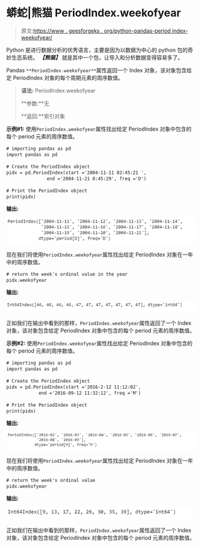 # 蟒蛇|熊猫 PeriodIndex.weekofyear

> 原文:[https://www . geesforgeks . org/python-pandas-period index-weekofyear/](https://www.geeksforgeeks.org/python-pandas-periodindex-weekofyear/)

Python 是进行数据分析的优秀语言，主要是因为以数据为中心的 python 包的奇妙生态系统。 ***【熊猫】*** 就是其中一个包，让导入和分析数据变得容易多了。

Pandas `**PeriodIndex.weekofyear**`属性返回一个 Index 对象，该对象包含给定 PeriodIndex 对象的每个周期元素的周序数值。

> **语法:** PeriodIndex.weekofyear
> 
> **参数:**无
> 
> **返回:**索引对象

**示例#1:** 使用`PeriodIndex.weekofyear`属性找出给定 PeriodIndex 对象中包含的每个 period 元素的周序数值。

```
# importing pandas as pd
import pandas as pd

# Create the PeriodIndex object
pidx = pd.PeriodIndex(start ='2004-11-11 02:45:21 ',
               end ='2004-11-21 8:45:29', freq ='D')

# Print the PeriodIndex object
print(pidx)
```

**输出:**

![](img/e450cb83bc7578514d3e77f8b331051e.png)

现在我们将使用`PeriodIndex.weekofyear`属性找出给定 PeriodIndex 对象在一年中的周序数值。

```
# return the week's ordinal value in the year
pidx.weekofyear
```

**输出:**

![](img/0a6e0d52395e6c1d6891a327c09c1c11.png)

正如我们在输出中看到的那样，`PeriodIndex.weekofyear`属性返回了一个 Index 对象，该对象包含给定 PeriodIndex 对象中包含的每个 period 元素的周序数值。

**示例#2:** 使用`PeriodIndex.weekofyear`属性找出给定 PeriodIndex 对象中包含的每个 period 元素的周序数值。

```
# importing pandas as pd
import pandas as pd

# Create the PeriodIndex object
pidx = pd.PeriodIndex(start ='2016-2-12 11:12:02',
            end ='2016-09-12 11:32:12', freq ='M')

# Print the PeriodIndex object
print(pidx)
```

**输出:**

![](img/a9b4b792185dbb89ed084839e4a77192.png)

现在我们将使用`PeriodIndex.weekofyear`属性找出给定 PeriodIndex 对象在一年中的周序数值。

```
# return the week's ordinal value
pidx.weekofyear
```

**输出:**

![](img/01632961fdd612fdeb49d3739efa8c12.png)

正如我们在输出中看到的那样，`PeriodIndex.weekofyear`属性返回了一个 Index 对象，该对象包含给定 PeriodIndex 对象中包含的每个 period 元素的周序数值。